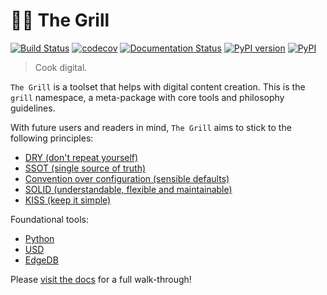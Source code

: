 # 👨‍🍳 The Grill
[![Build Status](https://travis-ci.org/thegrill/grill.svg?branch=main)](https://travis-ci.org/thegrill/grill)
[![codecov](https://codecov.io/gh/thegrill/grill/branch/main/graph/badge.svg)](https://codecov.io/gh/thegrill/grill)
[![Documentation Status](https://readthedocs.org/projects/grill/badge/?version=latest)](https://grill.readthedocs.io/en/latest/?badge=latest)
[![PyPI version](https://badge.fury.io/py/grill.svg)](https://badge.fury.io/py/grill)
[![PyPI](https://img.shields.io/pypi/pyversions/grill.svg)](https://pypi.python.org/pypi/grill)

> Cook digital.

`The Grill` is a toolset that helps with digital content creation. This is the `grill` namespace, a meta-package with core tools and philosophy guidelines.

With future users and readers in mind, `The Grill` aims to stick to the following principles:

- [DRY (don't repeat yourself)](https://en.wikipedia.org/wiki/Don%27t_repeat_yourself)
- [SSOT (single source of truth)](https://en.wikipedia.org/wiki/Single_source_of_truth)
- [Convention over configuration (sensible defaults)](https://en.wikipedia.org/wiki/Convention_over_configuration)
- [SOLID (understandable, flexible and maintainable)](https://en.wikipedia.org/wiki/SOLID)
- [KISS (keep it simple)](https://en.wikipedia.org/wiki/KISS_principle)

Foundational tools:
- [Python](https://docs.python.org/3/)
- [USD](https://graphics.pixar.com/usd/docs/index.html)
- [EdgeDB](https://edgedb.com)

Please [visit the docs](https://grill.rtfd.io) for a full walk-through!
